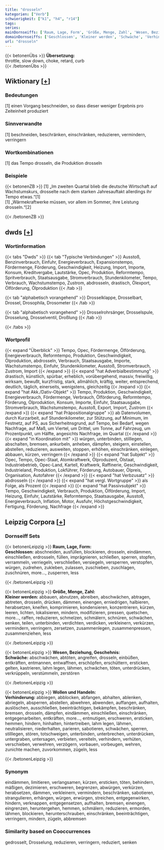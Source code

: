 ```yaml
---
title: "drosseln"
kategorien: ["Verb"]
schwierigkeit: ["k1", "h4", "r14"]
tags:
series:
mainDornseiffs: ['Raum, Lage, Form', 'Größe, Menge, Zahl', 'Wesen, Beziehung, Geschehnis', 'Wollen und Handeln']
domainDornseiffs: ['Geschlossen', 'Kleiner werden', 'Schwäche', 'Verhinderung']
url: "drosseln"
---
```


{{< betonenÜbs >}}
**Übersetzung:**  
throttle, slow down, choke, retard, curb  
{{< /betonenÜbs >}}

## Wiktionary [[+](https://de.wiktionary.org/wiki/drosseln)]

### Bedeutungen
[1] einen Vorgang beschneiden, so dass dieser weniger Ergebnis pro Zeiteinheit produziert  

### Sinnverwandte
[1] beschneiden, beschränken, einschränken, reduzieren, vermindern, verringern  

### Wortkombinationen
[1] das Tempo drosseln, die Produktion drosseln  

### Beispiele
{{< betonenZB >}}
[1] „Im zweiten Quartal blieb die deutsche Wirtschaft auf Wachstumskurs, drosselte nach dem starken Jahresauftakt allerdings ihr Tempo etwas.“[1]  
[1] „Wärmekraftwerke müssen, vor allem im Sommer, ihre Leistung drosseln.“[2]  

{{< /betonenZB >}}


## dwds [[+](https://www.dwds.de/wb/drosseln)]

### Wortinformation
{{< tabs "Dwds" >}}
{{< tab "Typische Verbindungen" >}}
Ausstoß, Benzinverbrauch, Einfuhr, Energieverbrauch, Expansionstempo, Fördermenge, Förderung, Geschwindigkeit, Heizung, Import, Importe, Konsum, Kreditvergabe, Lautstärke, Opec, Produktion, Reformtempo, Spritverbrauch, Staatsausgabe, Stromverbrauch, Stundenkilometer, Tempo, Verbrauch, Wachstumstempo, Zustrom, abdrosseln, drastisch, Ölexport, Ölförderung, Ölproduktion
{{< /tab >}}

{{< tab "alphabetisch vorangehend" >}}
Drosselklappe, Drosselbart, Drossel, Drosophila, Drosometer
{{< /tab >}}

{{< tab "alphabetisch vorangehend" >}}
Drosselrohrsänger, Drosselspule, Drosselung, Drosselventil, Droßlung
{{< /tab >}}

{{< /tabs >}}

### Wortprofil
{{< expand "Überblick" >}} Tempo, Opec, Fördermenge, Ölförderung, Energieverbrauch, Reformtempo, Produktion, Geschwindigkeit, Ölproduktion, abdrosseln, Verbrauch, Staatsausgabe, Importe, Wachstumstempo, Einfuhr, Stundenkilometer, Ausstoß, Stromverbrauch, Zustrom, Import {{< /expand >}}
{{< expand "hat Adverbialbestimmung" >}} drastisch, künstlich, spürbar, erheblich, vorübergehend, massiv, freiwillig, wirksam, bewußt, kurzfristig, stark, allmählich, kräftig, weiter, entsprechend, deutlich, täglich, einerseits, wenigstens, gleichzeitig {{< /expand >}}
{{< expand "hat Akk./Dativ-Objekt" >}} Tempo, Produktion, Geschwindigkeit, Energieverbrauch, Fördermenge, Verbrauch, Ölförderung, Reformtempo, Förderung, Ölproduktion, Konsum, Importe, Einfuhr, Staatsausgabe, Stromverbrauch, Wachstumstempo, Ausstoß, Export, Import, Zustrom {{< /expand >}}
{{< expand "hat Präpositionalgruppe" >}} ab Datenvolumen, durch Kurzarbeit, auf Stundenkilometer, zur Stützung, auf Minimum, im Festnetz, auf PS, aus Sicherheitnsgrund, auf Tempo, bei Bedarf, wegen Nachfrage, auf Maß, um Viertel, um Drittel, um Tonne, auf Fahrzeug, um Prozentpunkt, um Hälfte, angesichts Nachfrage, im Quartal {{< /expand >}}
{{< expand "in Koordination mit" >}} würgen, unterbinden, stilllegen, abschalten, bremsen, ankurbeln, anheben, dämpfen, steigern, einstellen, abstellen, reduzieren, ausweiten, stoppen, erhöhen, einschränken, einlegen, abbauen, kürzen, verringern {{< /expand >}}
{{< expand "hat Subjekt" >}} Opec, Tempo, Opec-Staat, Atomkraftwerk, Ölproduzent, Ölstaat, Industriebetrieb, Opec-Land, Kartell, Kraftwerk, Raffinerie, Geschwindigkeit, Industrieland, Produktion, Lokführer, Förderung, Autobauer, Ölpreis, Organisation, Autofahrer {{< /expand >}}
{{< expand "hat Verbzusatz" >}} abdrosseln {{< /expand >}}
{{< expand "hat vergl. Wortgruppe" >}} als Folge, als Prozent {{< /expand >}}
{{< expand "hat Passivsubjekt" >}} Tempo, Geschwindigkeit, Verbrauch, Produktion, Ölförderung, Import, Heizung, Einfuhr, Lautstärke, Reformtempo, Staatsausgabe, Ausstoß, Energieverbrauch, Inflation, Motor, Ausfuhr, Höchstgeschwindigkeit, Fertigung, Förderung, Nachfrage {{< /expand >}}

## Leipzig Corpora [[+](https://corpora.uni-leipzig.de/en/res?word=drosseln&corpusId=deu_newscrawl-public_2018)]

### Dornseiff Sets
{{< betonenLeipzig >}}
**Raum, Lage, Form:**  
**Geschlossen:** abschneiden, ausfüllen, blockieren, drosseln, eindämmen, einschließen, erdrosseln, füllen, imprägnieren, schließen, sperren, stopfen, verrammeln, verriegeln, verschließen, versiegeln, versperren, verstopfen, würgen, zudrehen, zukleben, zulassen, zuschieben, zuschlagen, zuschnüren, more..., zusperren, less  

{{< /betonenLeipzig >}}


{{< betonenLeipzig >}}
**Größe, Menge, Zahl:**  
**Kleiner werden:** abbauen, abnutzen, abreiben, abschwächen, abtragen, abtreten, drosseln, drücken, dämmen, einengen, erniedrigen, halbieren, herabsetzen, kneifen, komprimieren, kondensieren, konzentrieren, kürzen, leeren, lichten, lokalisieren, mindern, modifizieren, pressen, quetschen, more..., raffen, reduzieren, schmelzen, schmälern, schnüren, schwächen, senken, teilen, unterbinden, verdichten, verdicken, verkleinern, verkürzen, vermindern, verringern, zersetzen, zusammenlegen, zusammenpressen, zusammenziehen, less  

{{< /betonenLeipzig >}}


{{< betonenLeipzig >}}
**Wesen, Beziehung, Geschehnis:**  
**Schwäche:** abschwächen, abtöten, angreifen, drosseln, einbüßen, entkräften, entmannen, entwaffnen, erschöpfen, erschüttern, ersticken, gelten, kastrieren, lahm legen, lähmen, schwächen, töten, unterdrücken, verkrüppeln, verstümmeln, zerstören  

{{< /betonenLeipzig >}}


{{< betonenLeipzig >}}
**Wollen und Handeln:**  
**Verhinderung:** abbiegen, abblocken, abfangen, abhalten, ablenken, abriegeln, absperren, abstellen, abwehren, abwenden, auffangen, aufhalten, auslöschen, ausschließen, beeinträchtigen, bekämpfen, beschränken, bremsen, drosseln, dämpfen, eindämmen, einschließen, einschränken, entgegenarbeiten, entkräften, more..., entmutigen, erschweren, ersticken, hemmen, hindern, hinhalten, hintertreiben, lahm legen, lähmen, neutralisieren, niederhalten, parieren, sabotieren, schwächen, sperren, stilllegen, stören, totschweigen, unterbinden, unterbrechen, unterdrücken, untergraben, untersagen, verbieten, vereiteln, verhindern, verhüten, verschieben, verwehren, verzögern, vorbauen, vorbeugen, wehren, zunichte machen, zuvorkommen, zügeln, less  

{{< /betonenLeipzig >}}

### Synonym
eindämmen, limitieren, verlangsamen, kürzen, ersticken, töten, behindern, mäßigen, dezimieren, erschweren, begrenzen, abwürgen, verkürzen, herabsetzen, dämmen, verkleinern, vermindern, beschränken, sabotieren, strangulieren, erhängen, würgen, erwürgen, streichen, entgegenwirken, hindern, verknappen, entgegensetzen, aufhalten, bremsen, einengen, eingrenzen, heruntergehen, hemmen, schmälern, reduzieren, ermorden, lähmen, blockieren, herunterschrauben, einschränken, beeinträchtigen, verringern, mindern, zügeln, abbremsen


### Similarity based on Cooccurrences
gedrosselt, Drosselung, reduzieren, verringern, reduziert, senken

